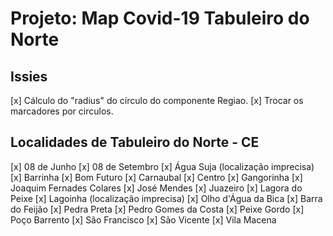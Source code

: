 # Projeto: Map Covid-19 Tabuleiro do Norte

## Issies

[x] Cálculo do "radius" do círculo do componente Regiao.
[x] Trocar os marcadores por circulos.

## Localidades de Tabuleiro do Norte - CE

[x] 08 de Junho
[x] 08 de Setembro
[x] Água Suja (localização imprecisa)
[x] Barrinha
[x] Bom Futuro
[x] Carnaubal
[x] Centro
[x] Gangorinha
[x] Joaquim Fernades Colares
[x] José Mendes
[x] Juazeiro
[x] Lagora do Peixe
[x] Lagoinha (localização imprecisa)
[x] Olho d'Água da Bica
[x] Barra do Feijão
[x] Pedra Preta
[x] Pedro Gomes da Costa
[x] Peixe Gordo
[x] Poço Barrento
[x] São Francisco
[x] São Vicente
[x] Vila Macena
